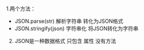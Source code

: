 1.两个方法：
- JSON.parse(str) 解析字符串 转化为JSON格式
- JSON.stringify(json) 字符串化  将JSON转化为字符串 
2. JSON是一种数据格式 只包含 属性 没有方法


